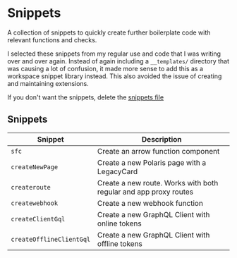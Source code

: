 # Snippets

A collection of snippets to quickly create further boilerplate code with relevant functions and checks.

I selected these snippets from my regular use and code that I was writing over and over again. Instead of again including a `__templates/` directory that was causing a lot of confusion, it made more sense to add this as a workspace snippet library instead. This also avoided the issue of creating and maintaining extensions.

If you don't want the snippets, delete the [snippets file](../.vscode/snippets.code-snippets)

## Snippets

| Snippet                  | Description                                                      |
| ------------------------ | ---------------------------------------------------------------- |
| `sfc`                    | Create an arrow function component                               |
| `createNewPage`          | Create a new Polaris page with a LegacyCard                      |
| `createroute`            | Create a new route. Works with both regular and app proxy routes |
| `createwebhook`          | Create a new webhook function                                    |
| `createClientGql`        | Create a new GraphQL Client with online tokens                   |
| `createOfflineClientGql` | Create a new GraphQL Client with offline tokens                  |
